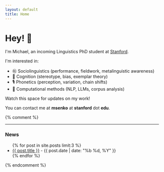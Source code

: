 ```yaml
---
layout: default
title: Home
---
```


# Hey! 👋

I'm Michael, an incoming Linguistics PhD student at [Stanford](https://linguistics.stanford.edu/ "Stanford Linguistics").

I'm interested in:

- ㊓ Sociolinguistics (performance, fieldwork, metalinguistic awareness)
- 🧠 Cognition (stereotype, bias, exemplar theory)
- 🎙️ Phonetics (perception, variation, chain shifts)
- 👾 Computational methods (NLP, LLMs, corpus analysis)

Watch this space for updates on my work! 


You can contact me at **msenko** at **stanford** dot **edu**.

{% comment %}

---

### News

<ul>
  {% for post in site.posts limit:3 %}
    <li>
      <a href="{{ post.url }}">{{ post.title }}</a> - {{ post.date | date: "%b %d, %Y" }}
    </li>
  {% endfor %}
</ul>

{% endcomment %}